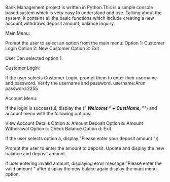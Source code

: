 Bank Management project is written in Python.This is a simple console based system which is very easy to understand and use. Talking about the system, it contains all the basic functions which include creating a new account,withdraws,deposit amount, balance inquiry.

Main Menu:

Prompt the user to select an option from the main menu:
Option 1: Customer Login
Option 2: New Customer
Option 3: Exit

User Can selected option 1.

Customer Login:

If the user selects Customer Login, prompt them to enter their username and password.
Verify the username and password.
username:Arun
password:2255

Account Menu:

If the login is successful, display the (" *****Welcome  " + CustName, "*****") and account menu with the following options:

 View Account Details
Option a: Amount Deposit
Option b: Amount Withdrawal
Option c: Check Balance
Option d: Exit

If the user selects option a,
display "Please enter your deposit amount "))

Prompt the user to enter the amount to deposit.
Update and display the new balance and deposit amount.

if user entering invalid amount, displaying error message "Please enter the valid amount "
after display the new balace again display the mani menu option.





